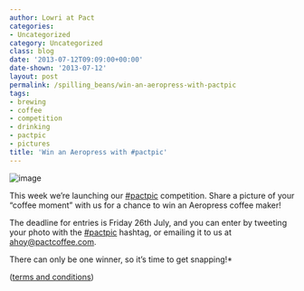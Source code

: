 ```yaml
---
author: Lowri at Pact
categories:
- Uncategorized
category: Uncategorized
class: blog
date: '2013-07-12T09:09:00+00:00'
date-shown: '2013-07-12'
layout: post
permalink: /spilling_beans/win-an-aeropress-with-pactpic
tags:
- brewing
- coffee
- competition
- drinking
- pactpic
- pictures
title: 'Win an Aeropress with #pactpic'
---
```


![image](http://media.tumblr.com/5db78e003cc91fcfbbc3a652271d1a5e/tumblr_inline_mptfzdzgzs1qz4rgp.jpg)

This week we’re launching our
[#pactpic](https://twitter.com/search?q=%23pactpic&src=hash "#pactpic")
competition. Share a picture of your “coffee moment” with us for a chance to
win an Aeropress coffee maker!

The deadline for entries is Friday 26th July, and you can enter by tweeting
your photo with the
[#pactpic](https://twitter.com/search?q=%23pactpic&src=hash "#pactpic")
hashtag, or emailing it to us at
[ahoy@pactcoffee.com](mailto:ahoy@pactcoffee.com "ahoy@pactcoffee.com").

There can only be one winner, so it’s time to get snapping!*

([terms and conditions](http://www.pactcoffee.com/terms "terms and
conditions"))